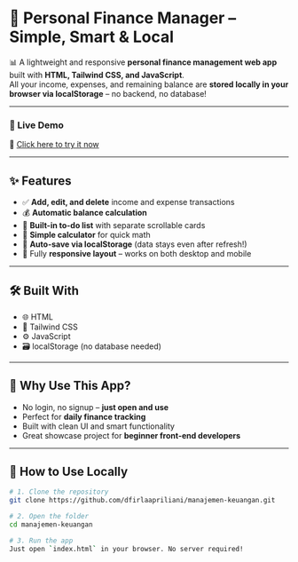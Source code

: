# 💸 Personal Finance Manager – Simple, Smart & Local

📊 A lightweight and responsive **personal finance management web app** built with **HTML, Tailwind CSS, and JavaScript**.  
All your income, expenses, and remaining balance are **stored locally in your browser via localStorage** – no backend, no database!

---

### 🚀 Live Demo  
🔗 [Click here to try it now](https://dfirlaapriliani.github.io/manajemen-keuangan/)

---

## ✨ Features

- ✅ **Add, edit, and delete** income and expense transactions
- 💰 **Automatic balance calculation**
- 📝 **Built-in to-do list** with separate scrollable cards
- 🧮 **Simple calculator** for quick math
- 💾 **Auto-save via localStorage** (data stays even after refresh!)
- 📱 Fully **responsive layout** – works on both desktop and mobile

---

## 🛠 Built With

- 🌐 HTML  
- 🎨 Tailwind CSS  
- ⚙️ JavaScript  
- 🗃️ localStorage (no database needed)

---

## 📌 Why Use This App?

- No login, no signup – **just open and use**  
- Perfect for **daily finance tracking**  
- Built with clean UI and smart functionality  
- Great showcase project for **beginner front-end developers**

---

## 📂 How to Use Locally

```bash
# 1. Clone the repository
git clone https://github.com/dfirlaapriliani/manajemen-keuangan.git

# 2. Open the folder
cd manajemen-keuangan

# 3. Run the app
Just open `index.html` in your browser. No server required!
